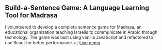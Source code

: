 
## Build-a-Sentence Game: A Language Learning Tool for Madrasa
I volunteered to develop a complete sentence game for Madrasa, an educational organization teaching Israelis to communicate in Arabic through technology. The game was built using vanilla JavaScript and refactored to use React for better performance.
👉[Live demo](https://madrasa-building-sentence.netlify.app/) .
